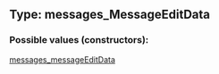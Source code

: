 ## Type: messages\_MessageEditData  

### Possible values (constructors):

[messages\_messageEditData](../constructors/messages_messageEditData.md)  

